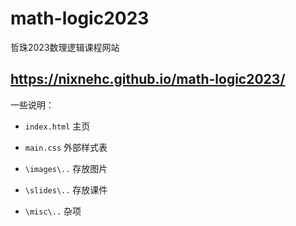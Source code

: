# math-logic2023
哲珠2023数理逻辑课程网站

https://nixnehc.github.io/math-logic2023/
---

一些说明：

- `index.html` 主页
- `main.css` 外部样式表

  
- `\images\..` 存放图片
- `\slides\..` 存放课件
- `\misc\..` 杂项
